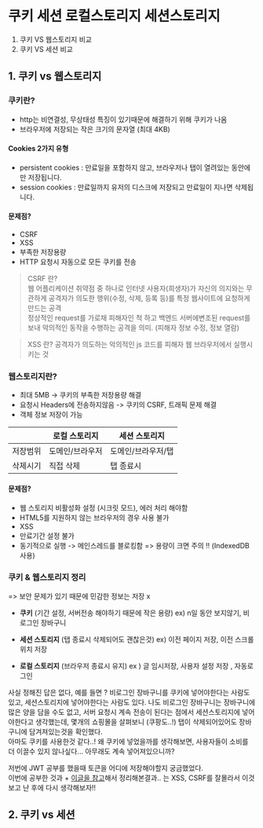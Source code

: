 # 쿠키 세션 로컬스토리지 세션스토리지

1. 쿠키 VS 웹스토리지 비교
2. 쿠키 VS 세션 비교

## 1. 쿠키 vs 웹스토리지 

### 쿠키란?
- http는 비연결성, 무상태성 특징이 있기때문에 해결하기 위해 쿠키가 나옴
- 브라우저에 저장되는 작은 크기의 문자열 (최대 4KB)

#### Cookies 2가지 유형
- persistent cookies : 만료일을 포함하지 않고, 브라우저나 탭이 열려있는 동안에만 저장됩니다.
- session cookies :  만료일까지 유저의 디스크에 저장되고 만료일이 지나면 삭제됩니다.

#### 문제점? 
- CSRF 
- XSS
- 부족한 저장용량
- HTTP 요청시 자동으로 모든 쿠키를 전송
 
> CSRF 란?  
> 웹 어플리케이션 취약점 중 하나로 인터넷 사용자(희생자)가 자신의 의지와는 무관하게 공격자가 의도한 행위(수정, 삭제, 등록 등)를 특정 웹사이트에 요청하게 만드는 공격  
> 정상적인 request를 가로채 피해자인 척 하고 백엔드 서버에변조된 request를 보내 악의적인 동작을 수행하는 공격을 의미. (피해자 정보 수정, 정보 열람)

> XSS 란? 
> 공격자가 의도하는 악의적인 js 코드를 피해자 웹 브라우저에서 실행시키는 것  

### 웹스토리지란?
- 최대 5MB -> 쿠키의 부족한 저장용량 해결 
- 요청시 Headers에 전송하지않음 -> 쿠키의 CSRF, 트래픽 문제 해결
- 객체 정보 저장이 가능

||로컬 스토리지|세션 스토리지|
|---|---|---|
|저장범위|도메인/브라우저|도메인/브라우저/탭|
|삭제시기|직접 삭제|탭 종료시|
 

#### 문제점?
- 웹 스토리지 비활성화 설정 (시크릿 모드), 에러 처리 해야함
- HTML5를 지원하지 않는 브라우저의 경우 사용 불가
- XSS
- 만료기간 설정 불가
- 동기적으로 실행 -> 메인스레드를 블로킹함 => 용량이 크면 주의 ‼️ (IndexedDB 사용)

### 쿠키 & 웹스토리지 정리

=> 보안 문제가 있기 때문에 민감한 정보는 저장 x

- **쿠키** (기간 설정, 서버전송 해야하기 때문에 작은 용량)
ex) n일 동안 보지않기, 비로그인 장바구니

- **세션 스토리지** (탭 종료시 삭제되어도 괜찮은것)
ex) 이전 페이지 저장, 이전 스크롤 위치 저장

- **로컬 스토리지** (브라우저 종료시 유지)
ex ) 글 임시저장, 사용자 설정 저장 , 자동로그인 

사실 정해진 답은 없다, 예를 들면 ? 비로그인 장바구니를 쿠키에 넣어야한다는 사람도 있고, 세션스토리지에 넣어야한다는 사람도 있다.
나도 비로그인 장바구니는 장바구니에 많은 양을 담을 수도 없고, 서버 요청시 계속 전송이 된다는 점에서 세션스토리지에 넣어야한다고 생각했는데, 몇개의 쇼핑몰을 살펴보니 (쿠팡도..!) 탭이 삭제되어있어도 장바구니에 담겨져있는것을 확인했다.  
아마도 쿠키를 사용한것 같다..! 왜 쿠키에 넣었을까를 생각해보면, 사용자들이 소비를 더 이끌수 있지 않나싶다... 아무래도 계속 넣어져있으니까?

저번에 JWT 공부를 했을때 토큰을 어디에 저장해야할지 궁금했었다.  
이번에 공부한 것과 + [이글을 참고](https://velog.io/@0307kwon/JWT%EB%8A%94-%EC%96%B4%EB%94%94%EC%97%90-%EC%A0%80%EC%9E%A5%ED%95%B4%EC%95%BC%ED%95%A0%EA%B9%8C-localStorage-vs-cookie )해서 정리해본결과.. 는 XSS, CSRF를 잘몰라서 이것 보고 난 후에 다시 생각해보자!!


## 2. 쿠키 vs 세션





